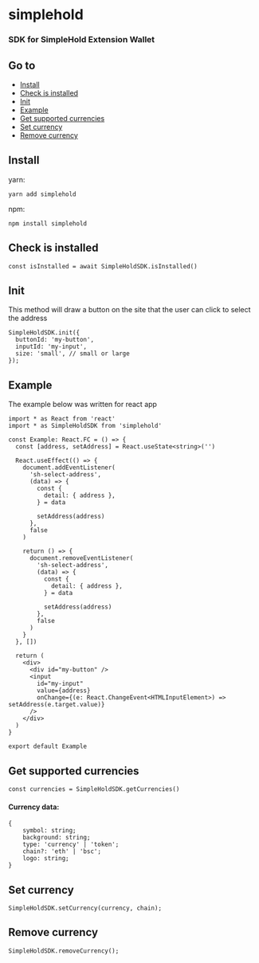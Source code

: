 # simplehold

### SDK for SimpleHold Extension Wallet

## Go to

- [Install](#install)
- [Check is installed](#check-is-installed)
- [Init](#init)
- [Example](#example)
- [Get supported currencies](#get-supported-currencies)
- [Set currency](#set-currency)
- [Remove currency](#remove-currency)

## Install

yarn:

```
yarn add simplehold
```

npm:

```
npm install simplehold
```

## Check is installed

```
const isInstalled = await SimpleHoldSDK.isInstalled()
```

## Init

This method will draw a button on the site that the user can click to select the address

```
SimpleHoldSDK.init({
  buttonId: 'my-button',
  inputId: 'my-input',
  size: 'small', // small or large
});
```

## Example

The example below was written for react app

```
import * as React from 'react'
import * as SimpleHoldSDK from 'simplehold'

const Example: React.FC = () => {
  const [address, setAddress] = React.useState<string>('')

  React.useEffect(() => {
    document.addEventListener(
      'sh-select-address',
      (data) => {
        const {
          detail: { address },
        } = data

        setAddress(address)
      },
      false
    )

    return () => {
      document.removeEventListener(
        'sh-select-address',
        (data) => {
          const {
            detail: { address },
          } = data

          setAddress(address)
        },
        false
      )
    }
  }, [])

  return (
    <div>
      <div id="my-button" />
      <input
        id="my-input"
        value={address}
        onChange={(e: React.ChangeEvent<HTMLInputElement>) => setAddress(e.target.value)}
      />
    </div>
  )
}

export default Example
```

## Get supported currencies

```
const currencies = SimpleHoldSDK.getCurrencies()
```

#### Currency data:

```
{
	symbol: string;
	background: string;
	type: 'currency' | 'token';
	chain?: 'eth' | 'bsc';
	logo: string;
}
```

## Set currency

```
SimpleHoldSDK.setCurrency(currency, chain);
```

## Remove currency

```
SimpleHoldSDK.removeCurrency();
```
